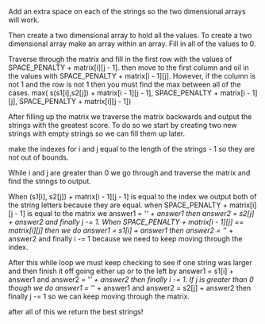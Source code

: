 Add an extra space on each of the strings so the two dimensional arrays will work. 

Then create a two dimensional array to hold all the values. To create a two dimensional array make an array within an array. Fill in all of the values to 0. 

Traverse through the matrix and fill in the first row with the values of SPACE_PENALTY + matrix[i][j - 1]. then move to the first column and oil in the values with SPACE_PENALTY + matrix[i - 1][j]. However, if the column is not 1 and the row is not 1 then you must find the max between all of the cases. max(
    				s(s1[i],s2[j]) + matrix[i - 1][j - 1], 
    				SPACE_PENALTY + matrix[i - 1][j], 
    				SPACE_PENALTY + matrix[i][j - 1])

After filling up the matrix we traverse the matrix backwards and output the strings with the greatest score. To do so we start by creating two new strings with empty strings so we can fill them up later. 

make the indexes for i and j equal to the length of the strings - 1 so they are not out of bounds.

While i and j are greater than 0 we go through and traverse the matrix and find the strings to output.

When (s1[i], s2[j]) + matrix[i - 1][j - 1] is equal to the index we output both of the string letters because they are equal. when SPACE_PENALTY + matrix[i][j - 1] is equal to the matrix we answer1 = '_' + answer1 then answer2 = s2[j] + answer2 and finally j -= 1. When SPACE_PENALTY + matrix[i - 1][j] == matrix[i][j] then we do answer1 = s1[i] + answer1 then answer2 = '_' + answer2 and finally i -= 1 because we need to keep moving through the index.

After this while loop we must keep checking to see if one string was larger and then finish it off going either up or to the left by answer1 = s1[i] + answer1 and answer2 = '_' + answer2 then finally i -= 1. If j is greater than 0 though we do answer1 = '_' + answer1 and answer2 = s2[j] + answer2 then finally j -= 1 so we can keep moving through the matrix.

after all of this we return the best strings!